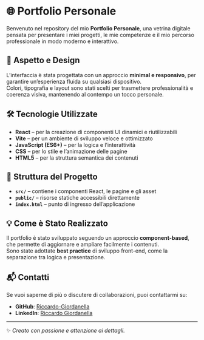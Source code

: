 # 🌐 Portfolio Personale

Benvenuto nel repository del mio **Portfolio Personale**, una vetrina digitale pensata per presentare i miei progetti, le mie competenze e il mio percorso professionale in modo moderno e interattivo.

## 🎨 Aspetto e Design

L’interfaccia è stata progettata con un approccio **minimal e responsivo**, per garantire un’esperienza fluida su qualsiasi dispositivo.  
Colori, tipografia e layout sono stati scelti per trasmettere professionalità e coerenza visiva, mantenendo al contempo un tocco personale.

## 🛠️ Tecnologie Utilizzate

- **React** – per la creazione di componenti UI dinamici e riutilizzabili  
- **Vite** – per un ambiente di sviluppo veloce e ottimizzato  
- **JavaScript (ES6+)** – per la logica e l’interattività  
- **CSS** – per lo stile e l’animazione delle pagine  
- **HTML5** – per la struttura semantica dei contenuti

## 🧩 Struttura del Progetto

- **`src/`** – contiene i componenti React, le pagine e gli asset  
- **`public/`** – risorse statiche accessibili direttamente  
- **`index.html`** – punto di ingresso dell’applicazione  

## 💡 Come è Stato Realizzato

Il portfolio è stato sviluppato seguendo un approccio **component-based**, che permette di aggiornare e ampliare facilmente i contenuti.  
Sono state adottate **best practice** di sviluppo front-end, come la separazione tra logica e presentazione.

## 📬 Contatti

Se vuoi saperne di più o discutere di collaborazioni, puoi contattarmi su:

- **GitHub**: [Riccardo-Giordanella](https://github.com/Riccardo-Giordanella)  
- **LinkedIn**: [Riccardo Giordanella](https://www.linkedin.com/in/riccardo-giordanella-173195197/)

---
✨ _Creato con passione e attenzione ai dettagli._
